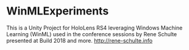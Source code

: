 # WinMLExperiments
This is a Unity Project for HoloLens RS4 leveraging Windows Machine Learning (WinML) used in the conference sessions by Rene Schulte presented at Build 2018 and more. 
http://rene-schulte.info 
